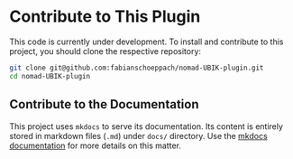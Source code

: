 # Contribute to This Plugin

This code is currently under development. To install and contribute to this project, you should clone the respective repository:

```sh
git clone git@github.com:fabianschoeppach/nomad-UBIK-plugin.git
cd nomad-UBIK-plugin
```

## Contribute to the Documentation

This project uses `mkdocs` to serve its documentation.
Its content is entirely stored in markdown files (`.md`) under `docs/` directory.
Use the [mkdocs documentation](https://squidfunk.github.io/mkdocs-material/reference/) for more details on this matter.

